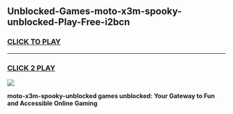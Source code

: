 
## Unblocked-Games-moto-x3m-spooky-unblocked-Play-Free-i2bcn
<h3>
<a href="https://premium76.site?title=moto-x3m-spooky-unblocked&ref=23A">CLICK TO PLAY</a></h3>
<hr>

<h3>
<a href="https://premium76.site?title=moto-x3m-spooky-unblocked&ref=23A">CLICK 2 PLAY</a>
  
</h3>

<a href="https://premium76.site?title=moto-x3m-spooky-unblocked&ref=23A"><img src="https://clearcache.store/games.png"></a>


**moto-x3m-spooky-unblocked games unblocked: Your Gateway to Fun and Accessible Online Gaming**
